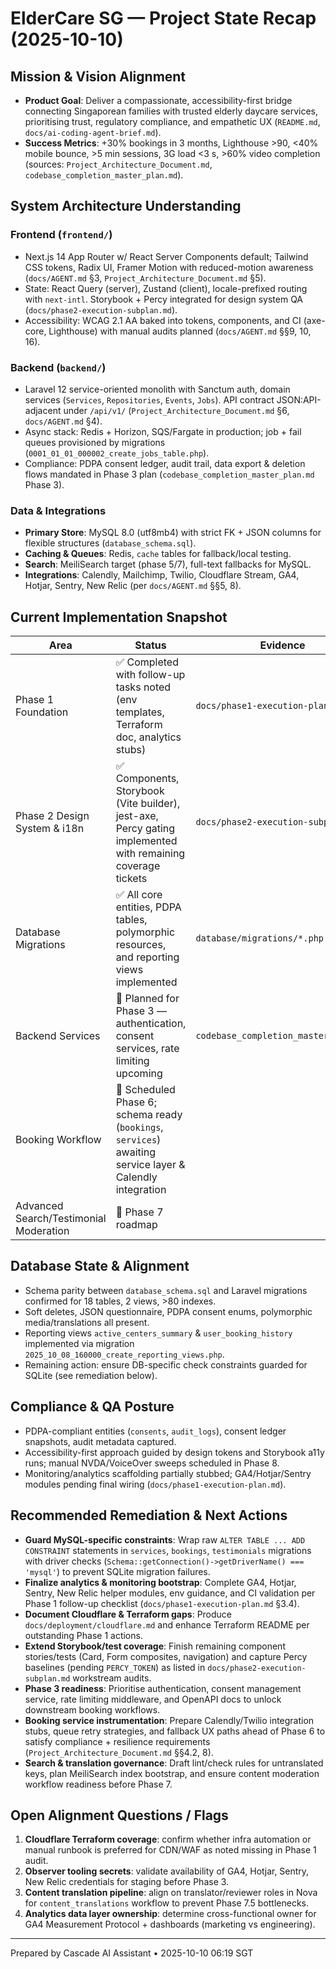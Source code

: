 # ElderCare SG — Project State Recap (2025-10-10)

## Mission & Vision Alignment
- **Product Goal**: Deliver a compassionate, accessibility-first bridge connecting Singaporean families with trusted elderly daycare services, prioritising trust, regulatory compliance, and empathetic UX (`README.md`, `docs/ai-coding-agent-brief.md`).
- **Success Metrics**: +30% bookings in 3 months, Lighthouse >90, <40% mobile bounce, >5 min sessions, 3G load <3 s, >60% video completion (sources: `Project_Architecture_Document.md`, `codebase_completion_master_plan.md`).

## System Architecture Understanding
### Frontend (`frontend/`)
- Next.js 14 App Router w/ React Server Components default; Tailwind CSS tokens, Radix UI, Framer Motion with reduced-motion awareness (`docs/AGENT.md` §3, `Project_Architecture_Document.md` §5).
- State: React Query (server), Zustand (client), locale-prefixed routing with `next-intl`. Storybook + Percy integrated for design system QA (`docs/phase2-execution-subplan.md`).
- Accessibility: WCAG 2.1 AA baked into tokens, components, and CI (axe-core, Lighthouse) with manual audits planned (`docs/AGENT.md` §§9, 10, 16).

### Backend (`backend/`)
- Laravel 12 service-oriented monolith with Sanctum auth, domain services (`Services`, `Repositories`, `Events`, `Jobs`). API contract JSON:API-adjacent under `/api/v1/` (`Project_Architecture_Document.md` §6, `docs/AGENT.md` §4).
- Async stack: Redis + Horizon, SQS/Fargate in production; job + fail queues provisioned by migrations (`0001_01_01_000002_create_jobs_table.php`).
- Compliance: PDPA consent ledger, audit trail, data export & deletion flows mandated in Phase 3 plan (`codebase_completion_master_plan.md` Phase 3).

### Data & Integrations
- **Primary Store**: MySQL 8.0 (utf8mb4) with strict FK + JSON columns for flexible structures (`database_schema.sql`).
- **Caching & Queues**: Redis, `cache` tables for fallback/local testing.
- **Search**: MeiliSearch target (phase 5/7), full-text fallbacks for MySQL.
- **Integrations**: Calendly, Mailchimp, Twilio, Cloudflare Stream, GA4, Hotjar, Sentry, New Relic (per `docs/AGENT.md` §§5, 8).

## Current Implementation Snapshot
| Area | Status | Evidence |
| --- | --- | --- |
| Phase 1 Foundation | ✅ Completed with follow-up tasks noted (env templates, Terraform doc, analytics stubs) | `docs/phase1-execution-plan.md`
| Phase 2 Design System & i18n | ✅ Components, Storybook (Vite builder), jest-axe, Percy gating implemented with remaining coverage tickets | `docs/phase2-execution-subplan.md`
| Database Migrations | ✅ All core entities, PDPA tables, polymorphic resources, and reporting views implemented | `database/migrations/*.php`
| Backend Services | 🚧 Planned for Phase 3 — authentication, consent services, rate limiting upcoming | `codebase_completion_master_plan.md`
| Booking Workflow | 🚧 Scheduled Phase 6; schema ready (`bookings`, `services`) awaiting service layer & Calendly integration |
| Advanced Search/Testimonial Moderation | 🚧 Phase 7 roadmap |

## Database State & Alignment
- Schema parity between `database_schema.sql` and Laravel migrations confirmed for 18 tables, 2 views, >80 indexes.
- Soft deletes, JSON questionnaire, PDPA consent enums, polymorphic media/translations all present.
- Reporting views `active_centers_summary` & `user_booking_history` implemented via migration `2025_10_08_160000_create_reporting_views.php`.
- Remaining action: ensure DB-specific check constraints guarded for SQLite (see remediation below).

## Compliance & QA Posture
- PDPA-compliant entities (`consents`, `audit_logs`), consent ledger snapshots, audit metadata captured.
- Accessibility-first approach guided by design tokens and Storybook a11y runs; manual NVDA/VoiceOver sweeps scheduled in Phase 8.
- Monitoring/analytics scaffolding partially stubbed; GA4/Hotjar/Sentry modules pending final wiring (`docs/phase1-execution-plan.md`).

## Recommended Remediation & Next Actions
- **Guard MySQL-specific constraints**: Wrap raw `ALTER TABLE ... ADD CONSTRAINT` statements in `services`, `bookings`, `testimonials` migrations with driver checks (`Schema::getConnection()->getDriverName() === 'mysql'`) to prevent SQLite migration failures.
- **Finalize analytics & monitoring bootstrap**: Complete GA4, Hotjar, Sentry, New Relic helper modules, env guidance, and CI validation per Phase 1 follow-up checklist (`docs/phase1-execution-plan.md` §3.4).
- **Document Cloudflare & Terraform gaps**: Produce `docs/deployment/cloudflare.md` and enhance Terraform README per outstanding Phase 1 actions.
- **Extend Storybook/test coverage**: Finish remaining component stories/tests (Card, Form composites, navigation) and capture Percy baselines (pending `PERCY_TOKEN`) as listed in `docs/phase2-execution-subplan.md` workstream audits.
- **Phase 3 readiness**: Prioritise authentication, consent management service, rate limiting middleware, and OpenAPI docs to unlock downstream booking workflows.
- **Booking service instrumentation**: Prepare Calendly/Twilio integration stubs, queue retry strategies, and fallback UX paths ahead of Phase 6 to satisfy compliance + resilience requirements (`Project_Architecture_Document.md` §§4.2, 8).
- **Search & translation governance**: Draft lint/check rules for untranslated keys, plan MeiliSearch index bootstrap, and ensure content moderation workflow readiness before Phase 7.

## Open Alignment Questions / Flags
1. **Cloudflare Terraform coverage**: confirm whether infra automation or manual runbook is preferred for CDN/WAF as noted missing in Phase 1 audit.
2. **Observer tooling secrets**: validate availability of GA4, Hotjar, Sentry, New Relic credentials for staging before Phase 3.
3. **Content translation pipeline**: align on translator/reviewer roles in Nova for `content_translations` workflow to prevent Phase 7.5 bottlenecks.
4. **Analytics data layer ownership**: determine cross-functional owner for GA4 Measurement Protocol + dashboards (marketing vs engineering).

---
Prepared by Cascade AI Assistant • 2025-10-10 06:19 SGT

